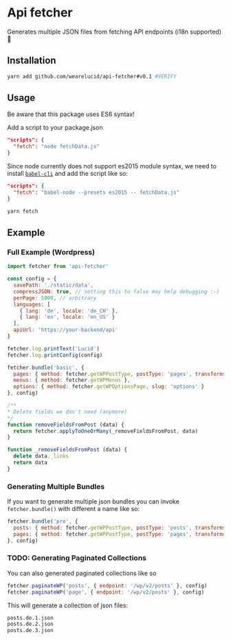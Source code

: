 # Api fetcher
Generates multiple JSON files from fetching API endpoints (i18n supported) 🚀

## Installation
```bash
yarn add github.com/wearelucid/api-fetcher#v0.1 #VERIFY
```

## Usage
Be aware that this package uses ES6 syntax!

Add a script to your package.json
```JSON
"scripts": {
  "fetch": "node fetchData.js"
}
```
Since node currently does not support es2015 module syntax, we need to install [`babel-cli`](https://yarnpkg.com/en/package/babel-cli) and add the script like so:
```JSON
"scripts": {
  "fetch": "babel-node --presets es2015 -- fetchData.js"
}
```

```bash
yarn fetch
```

## Example

### Full Example (Wordpress)

```javascript
import fetcher from 'api-fetcher'

const config = {
  savePath: './static/data',
  compressJSON: true, // setting this to false may help debugging :-)
  perPage: 5000, // arbitrary
  languages: [
    { lang: 'de', locale: 'de_CH' },
    { lang: 'en', locale: 'en_US' }
  ],
  apiUrl: 'https://your-backend/api'
}

fetcher.log.printText('Lucid')
fetcher.log.printConfig(config)

fetcher.bundle('basic', {
  pages: { method: fetcher.getWPPostType, postType: 'pages', transforms: [removeFieldsFromPost] },
  menus: { method: fetcher.getWPMenus },
  options: { method: fetcher.getWPOptionsPage, slug: 'options' }
}, config)

/**
* Delete fields we don't need (anymore)
*/
function removeFieldsFromPost (data) {
  return fetcher.applyToOneOrMany(_removeFieldsFromPost, data)
}

function _removeFieldsFromPost (data) {
  delete data._links
  return data
}

```

### Generating Multiple Bundles
If you want to generate multiple json bundles you can invoke `fetcher.bundle()` with different a name like so:

```javascript
fetcher.bundle('pro', {
  posts: { method: fetcher.getWPPostType, postType: 'posts', transforms: [removeFieldsFromPost] },
  pages: { method: fetcher.getWPPostType, postType: 'pages', transforms: [removeFieldsFromPost] }
}, config)
```

### TODO: Generating Paginated Collections
You can also generated paginated collections like so
```javascript
fetcher.paginateWP('posts', { endpoint: '/wp/v2/posts' }, config)
fetcher.paginateWP('page', { endpoint: '/wp/v2/posts' }, config)
```
This will generate a collection of json files:
```bash
posts.de.1.json
posts.de.2.json
posts.de.3.json
```
